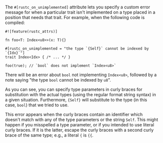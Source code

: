 The `#[rustc_on_unimplemented]` attribute lets you specify a custom error
message for when a particular trait isn't implemented on a type placed in a
position that needs that trait. For example, when the following code is
compiled:

```compile_fail
#![feature(rustc_attrs)]

fn foo<T: Index<u8>>(x: T){}

#[rustc_on_unimplemented = "the type `{Self}` cannot be indexed by `{Idx}`"]
trait Index<Idx> { /* ... */ }

foo(true); // `bool` does not implement `Index<u8>`
```

There will be an error about `bool` not implementing `Index<u8>`, followed by a
note saying "the type `bool` cannot be indexed by `u8`".

As you can see, you can specify type parameters in curly braces for
substitution with the actual types (using the regular format string syntax) in
a given situation. Furthermore, `{Self}` will substitute to the type (in this
case, `bool`) that we tried to use.

This error appears when the curly braces contain an identifier which doesn't
match with any of the type parameters or the string `Self`. This might happen
if you misspelled a type parameter, or if you intended to use literal curly
braces. If it is the latter, escape the curly braces with a second curly brace
of the same type; e.g., a literal `{` is `{{`.
